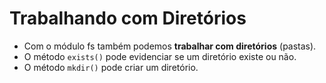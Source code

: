 # Trabalhando com Diretórios

- Com o módulo fs também podemos **trabalhar com diretórios** (pastas).
- O método `exists()` pode evidenciar se um diretório existe ou não.
- O método `mkdir()` pode criar um diretório.